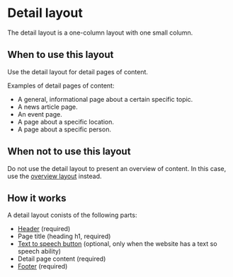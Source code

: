 # Detail layout

The detail layout is a one-column layout with one small column.

## When to use this layout

Use the detail layout for detail pages of content.

Examples of detail pages of content:

* A general, informational page about a certain specific topic.
* A news article page.
* An event page.
* A page about a specific location.
* A page about a specific person.

## When not to use this layout

Do not use the detail layout to present an overview of content. In this case, use the <a href="{{path './overview-layout.html'}}">overview layout</a> instead.

## How it works

A detail layout conists of the following parts:

* <a href="{{path './header.html'}}">Header</a> (required)
* Page title (heading h1, required)
* <a href="{{path './readspeaker-button.html'}}">Text to speech button</a> (optional, only when the website has a text so speech ability)
* Detail page content (required)
* <a href="{{path './footer.html'}}">Footer</a> (required)